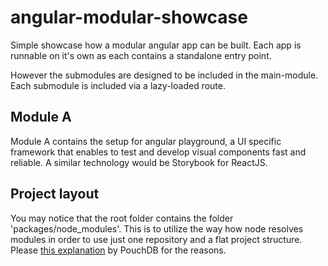 # angular-modular-showcase

Simple showcase how a modular angular app can be built. Each app is runnable on it's own as each contains a standalone entry point.

However the submodules are designed to be included in the main-module. Each submodule is included via a lazy-loaded route.

## Module A

Module A contains the setup for angular playground, a UI specific framework that enables to test and develop visual components fast and reliable. A similar technology would be Storybook for ReactJS.

## Project layout

You may notice that the root folder contains the folder 'packages/node_modules'. This is to utilize the way how node resolves modules in order to use just one repository and a flat project structure. Please [this explanation] by PouchDB for the reasons.

[this explanation]: [https://gist.github.com/nolanlawson/457cdb309c9ec5b39f0d420266a9faa4]